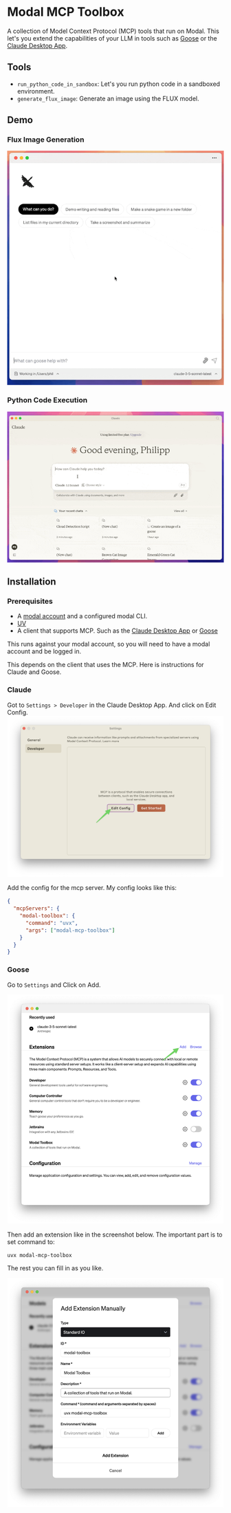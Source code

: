 # Modal MCP Toolbox

A collection of Model Context Protocol (MCP) tools that run on Modal.
This let's you extend the capabilities of your LLM in tools such as [Goose](https://block.github.io/goose/) or the [Claude Desktop App](https://claude.ai/download).

## Tools

- `run_python_code_in_sandbox`: Let's you run python code in a sandboxed environment.
- `generate_flux_image`: Generate an image using the FLUX model.

## Demo

### Flux Image Generation

![🎬Flux Image Generation](./assets/flux.gif)

### Python Code Execution

![🎬Python Code Execution](./assets/python-sandbox.gif)

## Installation

### Prerequisites

- A [modal account](https://modal.com/signup) and a configured modal CLI.
- [UV](https://github.com/astral-sh/uv?tab=readme-ov-file#installation)
- A client that supports MCP. Such as the [Claude Desktop App](https://claude.ai/download) or [Goose](https://block.github.io/goose/)

This runs against your modal account, so you will need to have a modal account and be logged in.

This depends on the client that uses the MCP. Here is instructions for Claude and Goose.

### Claude

Got to `Settings > Developer` in the Claude Desktop App. And click on Edit Config.
![🖼️Claude Settings](./assets/claude-settings.png)

Add the config for the mcp server. My config looks like this:

```json
{
  "mcpServers": {
    "modal-toolbox": {
      "command": "uvx",
      "args": ["modal-mcp-toolbox"]
    }
  }
}
```

### Goose

Go to `Settings` and Click on Add.

![🖼️Goose Settings](./assets/goose-settings-1.png)

Then add an extension like in the screenshot below.
The important part is to set command to:

```
uvx modal-mcp-toolbox
```

The rest you can fill in as you like.

![🖼️Goose MCP Settings](./assets/goose-settings-2.png)
